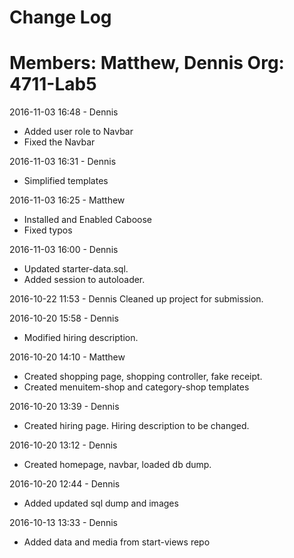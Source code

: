 # Change Log
Members: Matthew, Dennis
Org: 4711-Lab5
==============================

2016-11-03 16:48 - Dennis
- Added user role to Navbar
- Fixed the Navbar

2016-11-03 16:31 - Dennis
- Simplified templates

2016-11-03 16:25 - Matthew
- Installed and Enabled Caboose
- Fixed typos

2016-11-03 16:00 - Dennis
- Updated starter-data.sql.
- Added session to autoloader.

2016-10-22 11:53 - Dennis
Cleaned up project for submission.

2016-10-20 15:58 - Dennis
- Modified hiring description.

2016-10-20 14:10 - Matthew
- Created shopping page, shopping controller, fake receipt.
- Created menuitem-shop and category-shop templates

2016-10-20 13:39 - Dennis
- Created hiring page. Hiring description to be changed.

2016-10-20 13:12 - Dennis
- Created homepage, navbar, loaded db dump.

2016-10-20 12:44 - Dennis
- Added updated sql dump and images

2016-10-13 13:33 - Dennis
- Added data and media from start-views repo